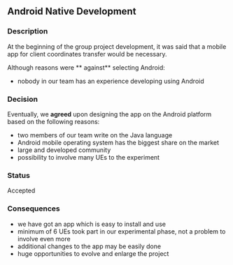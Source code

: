 ## Android Native Development

### Description

At the beginning of the group project development, it was said that a mobile app for client coordinates transfer would be necessary.

Although reasons were ** against** selecting Android:
- nobody in our team has an experience developing using Android

### Decision

Eventually, we **agreed** upon designing the app on the Android platform based on the following reasons:
- two members of our team write on the Java language
- Android mobile operating system has the biggest share on the market
- large and developed community
- possibility to involve many UEs to the experiment

### Status

Accepted

### Consequences

- we have got an app which is easy to install and use
- minimum of 6 UEs took part in our experimental phase, not a problem to involve even more
- additional changes to the app may be easily done
- huge opportunities to evolve and enlarge the project
 

